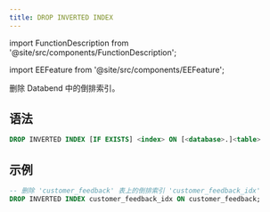 ```yaml
---
title: DROP INVERTED INDEX
---
```


import FunctionDescription from '@site/src/components/FunctionDescription';

<FunctionDescription description="Introduced or updated: v1.2.405"/>

import EEFeature from '@site/src/components/EEFeature';

<EEFeature featureName='INVERTED INDEX'/>

删除 Databend 中的倒排索引。

## 语法

```sql
DROP INVERTED INDEX [IF EXISTS] <index> ON [<database>.]<table>
```

## 示例

```sql
-- 删除 'customer_feedback' 表上的倒排索引 'customer_feedback_idx'
DROP INVERTED INDEX customer_feedback_idx ON customer_feedback;
```
